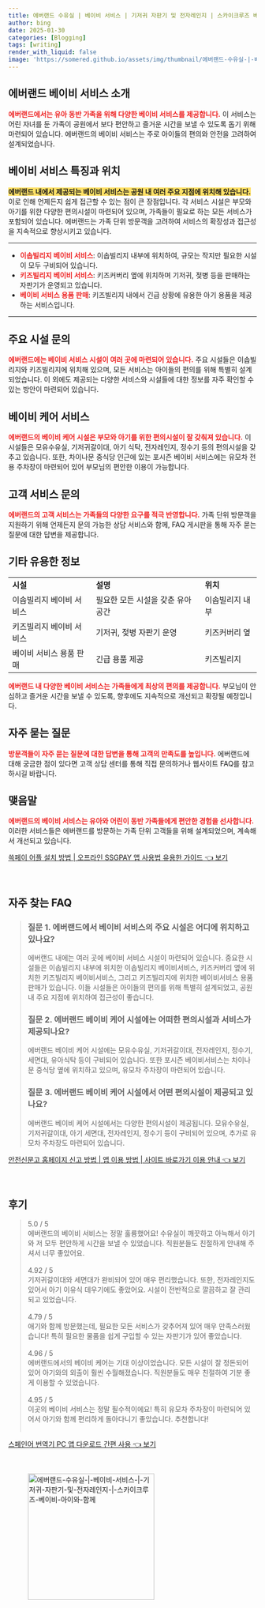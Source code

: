 ```yaml
---
title: 에버랜드 수유실 | 베이비 서비스 | 기저귀 자판기 및 전자레인지 | 스카이크루즈 베이비 아이와 함께
author: bing
date: 2025-01-30
categories: [Blogging]
tags: [writing]
render_with_liquid: false
image: 'https://somered.github.io/assets/img/thumbnail/에버랜드-수유실-|-베이비-서비스-|-기저귀-자판기-및-전자레인지-|-스카이크루즈-베이비-아이와-함께.webp'
---
```



<h2 id='에버랜드 베이비 서비스 소개'>에버랜드 베이비 서비스 소개</h2>

<p><b><span style="color: #ee2323;">에버랜드에서는 유아 동반 가족을 위해 다양한 베이비 서비스를 제공합니다.</span></b> 이 서비스는 어린 자녀를 둔 가족이 공원에서 보다 편안하고 즐거운 시간을 보낼 수 있도록 돕기 위해 마련되어 있습니다. 에버랜드의 베이비 서비스는 주로 아이들의 편의와 안전을 고려하여 설계되었습니다.</p>

<h2 id='베이비 서비스 특징과 위치'>베이비 서비스 특징과 위치</h2>

<p><b><span style="background-color: #ffe066;">에버랜드 내에서 제공되는 베이비 서비스는 공원 내 여러 주요 지점에 위치해 있습니다.</span></b> 이로 인해 언제든지 쉽게 접근할 수 있는 점이 큰 장점입니다. 각 서비스 시설은 부모와 아기를 위한 다양한 편의시설이 마련되어 있으며, 가족들이 필요로 하는 모든 서비스가 포함되어 있습니다. 에버랜드는 가족 단위 방문객을 고려하여 서비스의 확장성과 접근성을 지속적으로 향상시키고 있습니다.</p>

<hr />

<ul>
    <li><b><span style="color: #ee2323;">이솝빌리지 베이비 서비스</span></b>: 이솝빌리지 내부에 위치하여, 규모는 작지만 필요한 시설이 모두 구비되어 있습니다.</li>
    <li><b><span style="color: #ee2323;">키즈빌리지 베이비 서비스</span></b>: 키즈커버리 옆에 위치하며 기저귀, 젖병 등을 판매하는 자판기가 운영되고 있습니다.</li>
    <li><b><span style="color: #ee2323;">베이비 서비스 용품 판매</span></b>: 키즈빌리지 내에서 긴급 상황에 유용한 아기 용품을 제공하는 서비스입니다.</li>
</ul>

<hr />

<h2 id='주요 시설 문의'>주요 시설 문의</h2>

<p><b><span style="color: #ee2323;">에버랜드에는 베이비 서비스 시설이 여러 곳에 마련되어 있습니다.</span></b> 주요 시설들은 이솝빌리지와 키즈빌리지에 위치해 있으며, 모든 서비스는 아이들의 편의를 위해 특별히 설계되었습니다. 이 외에도 제공되는 다양한 서비스와 시설들에 대한 정보를 자주 확인할 수 있는 방안이 마련되어 있습니다.</p>

<h2 id='베이비 케어 서비스'>베이비 케어 서비스</h2>

<p><b><span style="color: #ee2323;">에버랜드의 베이비 케어 시설은 부모와 아기를 위한 편의시설이 잘 갖춰져 있습니다.</span></b> 이 시설들은 모유수유실, 기저귀갈이대, 아기 식탁, 전자레인지, 정수기 등의 편의시설을 갖추고 있습니다. 또한, 차이나문 중식당 인근에 있는 포시즌 베이비 서비스에는 유모차 전용 주차장이 마련되어 있어 부모님의 편안한 이용이 가능합니다.</p>

<h2 id='고객 서비스 문의'>고객 서비스 문의</h2>

<p><b><span style="color: #ee2323;">에버랜드의 고객 서비스는 가족들의 다양한 요구를 적극 반영합니다.</span></b> 가족 단위 방문객을 지원하기 위해 언제든지 문의 가능한 상담 서비스와 함께, FAQ 게시판을 통해 자주 묻는 질문에 대한 답변을 제공합니다.</p>

<h2 id='기타 유용한 정보'>기타 유용한 정보</h2>

<table>
    <tr>
        <td><b>시설</b></td>
        <td><b>설명</b></td>
        <td><b>위치</b></td>
    </tr>
    <tr>
        <td>이솝빌리지 베이비 서비스</td>
        <td>필요한 모든 시설을 갖춘 유아 공간</td>
        <td>이솝빌리지 내부</td>
    </tr>
    <tr>
        <td>키즈빌리지 베이비 서비스</td>
        <td>기저귀, 젖병 자판기 운영</td>
        <td>키즈커버리 옆</td>
    </tr>
    <tr>
        <td>베이비 서비스 용품 판매</td>
        <td>긴급 용품 제공</td>
        <td>키즈빌리지</td>
    </tr>
</table>

<p><b><span style="color: #ee2323;">에버랜드 내 다양한 베이비 서비스는 가족들에게 최상의 편의를 제공합니다.</span></b> 부모님이 안심하고 즐거운 시간을 보낼 수 있도록, 향후에도 지속적으로 개선되고 확장될 예정입니다.</p>

<h2 id='자주 묻는 질문'>자주 묻는 질문</h2>

<p><b><span style="color: #ee2323;">방문객들이 자주 묻는 질문에 대한 답변을 통해 고객의 만족도를 높입니다.</span></b> 에버랜드에 대해 궁금한 점이 있다면 고객 상담 센터를 통해 직접 문의하거나 웹사이트 FAQ를 참고하시길 바랍니다.</p>

<h2 id='맺음말'>맺음말</h2>

<p><b><span style="color: #ee2323;">에버랜드의 베이비 서비스는 유아와 어린이 동반 가족들에게 편안한 경험을 선사합니다.</span></b> 이러한 서비스들은 에버랜드를 방문하는 가족 단위 고객들을 위해 설계되었으며, 계속해서 개선되고 있습니다.</p>


<p><a class="click-button" title="쓱페이 어플 설치 방법 | 오프라인 SSGPAY 앱 사용법 유용한 가이드" href="https://somered.github.io/posts/%EC%93%B1%ED%8E%98%EC%9D%B4-%EC%96%B4%ED%94%8C-%EC%84%A4%EC%B9%98-%EB%B0%A9%EB%B2%95-%EC%98%A4%ED%94%84%EB%9D%BC%EC%9D%B8-SSGPAY-%EC%95%B1-%EC%82%AC%EC%9A%A9%EB%B2%95-%EC%9C%A0%EC%9A%A9%ED%95%9C-%EA%B0%80%EC%9D%B4%EB%93%9C/" rel="dofollow">쓱페이 어플 설치 방법 | 오프라인 SSGPAY 앱 사용법 유용한 가이드 👈 보기</a></p><br>
<h2 id='자주_찾는_FAQ'>자주 찾는 FAQ</h2>
<div itemscope="" itemtype="https://schema.org/FAQPage"> 
<blockquote> 
<div itemscope="" itemprop="mainEntity" itemtype="https://schema.org/Question"> 
<h3 itemprop="name">질문 1. 에버랜드에서 베이비 서비스의 주요 시설은 어디에 위치하고 있나요?</h3> 
<div itemscope="" itemprop="acceptedAnswer" itemtype="https://schema.org/Answer"> 
<span itemprop="text"> 
<p>에버랜드 내에는 여러 곳에 베이비 서비스 시설이 마련되어 있습니다. 중요한 시설들은 이솝빌리지 내부에 위치한 이솝빌리지 베이비서비스, 키즈커버리 옆에 위치한 키즈빌리지 베이비서비스, 그리고 키즈빌리지에 위치한 베이비서비스 용품 판매가 있습니다. 이들 시설들은 아이들의 편의를 위해 특별히 설계되었고, 공원 내 주요 지점에 위치하여 접근성이 좋습니다.</p> 
</span> 
</div> 
</div> 

<div itemscope="" itemprop="mainEntity" itemtype="https://schema.org/Question"> 
<h3 itemprop="name">질문 2. 에버랜드 베이비 케어 시설에는 어떠한 편의시설과 서비스가 제공되나요?</h3> 
<div itemscope="" itemprop="acceptedAnswer" itemtype="https://schema.org/Answer"> 
<span itemprop="text"> 
<p>에버랜드 베이비 케어 시설에는 모유수유실, 기저귀갈이대, 전자레인지, 정수기, 세면대, 유아식탁 등이 구비되어 있습니다. 또한 포시즌 베이비서비스는 차이나문 중식당 옆에 위치하고 있으며, 유모차 주차장이 마련되어 있습니다.</p> 
</span> 
</div> 
</div> 

<div itemscope="" itemprop="mainEntity" itemtype="https://schema.org/Question"> 
<h3 itemprop="name">질문 3. 에버랜드 베이비 케어 시설에서 어떤 편의시설이 제공되고 있나요?</h3> 
<div itemscope="" itemprop="acceptedAnswer" itemtype="https://schema.org/Answer"> 
<span itemprop="text"> 
<p>에버랜드 베이비 케어 시설에서는 다양한 편의시설이 제공됩니다. 모유수유실, 기저귀갈이대, 아기 세면대, 전자레인지, 정수기 등이 구비되어 있으며, 추가로 유모차 주차장도 마련되어 있습니다.</p> 
</span> 
</div> 
</div> 
</blockquote> 
</div>
<p><a class="click-button" title="안전신문고 홈페이지 신고 방법 | 앱 이용 방법 | 사이트 바로가기 이용 안내" href="https://somered.github.io/posts/%EC%95%88%EC%A0%84%EC%8B%A0%EB%AC%B8%EA%B3%A0-%ED%99%88%ED%8E%98%EC%9D%B4%EC%A7%80-%EC%8B%A0%EA%B3%A0-%EB%B0%A9%EB%B2%95-%EC%95%B1-%EC%9D%B4%EC%9A%A9-%EB%B0%A9%EB%B2%95-%EC%82%AC%EC%9D%B4%ED%8A%B8-%EB%B0%94%EB%A1%9C%EA%B0%80%EA%B8%B0-%EC%9D%B4%EC%9A%A9-%EC%95%88%EB%82%B4/" rel="dofollow">안전신문고 홈페이지 신고 방법 | 앱 이용 방법 | 사이트 바로가기 이용 안내 👈 보기</a></p><br>
<h2 id='후기'>후기</h2>
<div itemscope itemtype="https://schema.org/Product">
  <blockquote>
  <div itemprop="review" itemscope itemtype="https://schema.org/Review">
      <div itemprop="reviewRating" itemscope itemtype="https://schema.org/Rating"> <span itemprop="ratingValue">5.0</span> / <span itemprop="bestRating">5</span> </div>
      <span itemprop="reviewBody">에버랜드의 베이비 서비스는 정말 훌륭했어요! 수유실이 깨끗하고 아늑해서 아기와 저 모두 편안하게 시간을 보낼 수 있었습니다. 직원분들도 친절하게 안내해 주셔서 너무 좋았어요.</span>
  </div>
  <br>
  <div itemprop="review" itemscope itemtype="https://schema.org/Review">
      <div itemprop="reviewRating" itemscope itemtype="https://schema.org/Rating"> <span itemprop="ratingValue">4.92</span> / <span itemprop="bestRating">5</span> </div>
      <span itemprop="reviewBody">기저귀갈이대와 세면대가 완비되어 있어 매우 편리했습니다. 또한, 전자레인지도 있어서 아기 이유식 데우기에도 좋았어요. 시설이 전반적으로 깔끔하고 잘 관리되고 있었습니다.</span>
  </div>
  <br>
  <div itemprop="review" itemscope itemtype="https://schema.org/Review">
      <div itemprop="reviewRating" itemscope itemtype="https://schema.org/Rating"> <span itemprop="ratingValue">4.79</span> / <span itemprop="bestRating">5</span> </div>
      <span itemprop="reviewBody">애기와 함께 방문했는데, 필요한 모든 서비스가 갖추어져 있어 매우 만족스러웠습니다! 특히 필요한 물품을 쉽게 구입할 수 있는 자판기가 있어 좋았습니다.</span>
  </div>
  <br>
  <div itemprop="review" itemscope itemtype="https://schema.org/Review">
      <div itemprop="reviewRating" itemscope itemtype="https://schema.org/Rating"> <span itemprop="ratingValue">4.96</span> / <span itemprop="bestRating">5</span> </div>
      <span itemprop="reviewBody">에버랜드에서의 베이비 케어는 기대 이상이었습니다. 모든 시설이 잘 정돈되어 있어 아기와의 외출이 훨씬 수월해졌습니다. 직원분들도 매우 친절하여 기분 좋게 이용할 수 있었습니다.</span>
  </div>
  <br>
  <div itemprop="review" itemscope itemtype="https://schema.org/Review">
      <div itemprop="reviewRating" itemscope itemtype="https://schema.org/Rating"> <span itemprop="ratingValue">4.95</span> / <span itemprop="bestRating">5</span> </div>
      <span itemprop="reviewBody">이곳의 베이비 서비스는 정말 필수적이에요! 특히 유모차 주차장이 마련되어 있어서 아기와 함께 편리하게 돌아다니기 좋았습니다. 추천합니다!</span>
  </div>
  <br>
  </blockquote>
</div>
<p><a class="click-button" title="스페인어 번역기 PC 앱 다운로드 간편 사용" href="https://somered.github.io/posts/%EC%8A%A4%ED%8E%98%EC%9D%B8%EC%96%B4-%EB%B2%88%EC%97%AD%EA%B8%B0-PC-%EC%95%B1-%EB%8B%A4%EC%9A%B4%EB%A1%9C%EB%93%9C-%EA%B0%84%ED%8E%B8-%EC%82%AC%EC%9A%A9/" rel="dofollow">스페인어 번역기 PC 앱 다운로드 간편 사용 👈 보기</a></p><br>
<figure class="image"><img src="https://somered.github.io/assets/img/thumbnail/에버랜드-수유실-|-베이비-서비스-|-기저귀-자판기-및-전자레인지-|-스카이크루즈-베이비-아이와-함께.webp" alt="에버랜드-수유실-|-베이비-서비스-|-기저귀-자판기-및-전자레인지-|-스카이크루즈-베이비-아이와-함께" width="256" height="256"></figure>